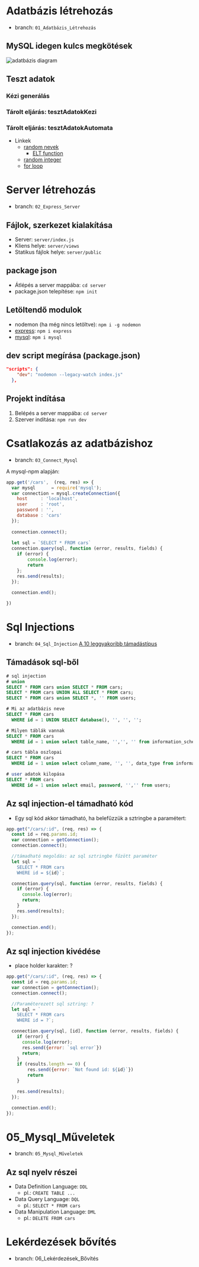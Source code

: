 # Adatbázis létrehozás
- branch: `01_Adatbázis_Létrehozás`

## MySQL idegen kulcs megkötések
![adatbázis diagram](database_document/carsDiagram.jpg)

## Teszt adatok
### Kézi generálás

### Tárolt eljárás: tesztAdatokKezi

### Tárolt eljárás: tesztAdatokAutomata
- Linkek
  - [random nevek](https://thecodecave.com/generating-random-names-in-mysql/)
    - [ELT function](https://www.w3resource.com/mysql/string-functions/mysql-elt-function.php)
  - [random integer](https://stackoverflow.com/questions/6550155/mysql-get-a-random-value-between-two-values)
  - [for loop](https://stackoverflow.com/questions/5125096/for-loop-example-in-mysql)

# Server létrehozás
- branch: `02_Express_Server`

## Fájlok, szerkezet kialakítása
- Server: `server/index.js`
- Kliens helye: `server/views`
- Statikus fájlok helye: `server/public`

## package json
- Átlépés a server mappába: `cd server`
- package.json telepítése: `npm init`

## Letöltendő modulok
- nodemon (ha még nincs letöltve): `npm i -g nodemon`
- [express](https://www.npmjs.com/package/express): `npm i express`
- [mysql](https://www.npmjs.com/package/mysql): `mpm i mysql`

## dev script megírása (package.json)
```json
"scripts": {
    "dev": "nodemon --legacy-watch index.js"
  },
```

## Projekt indítása
1. Belépés a server mappába: `cd server`
2. Szerver indítása: `npm run dev`

# Csatlakozás az adatbázishoz
- branch: `03_Connect_Mysql`

A mysql-npm alapján:
```js
app.get('/cars',  (req, res) => {
  var mysql      = require('mysql');
  var connection = mysql.createConnection({
    host     : 'localhost',
    user     : 'root',
    password : '',
    database : 'cars'
  });
   
  connection.connect();
  
  let sql = `SELECT * FROM cars`
  connection.query(sql, function (error, results, fields) {
    if (error) {
        console.log(error);
        return
    };
    res.send(results);
  });
   
  connection.end();

})
```

# Sql Injections
- branch: `04_Sql_Injection`
[A 10 leggyakoribb támadástípus](https://owasp.org/www-project-top-ten/)

## Támadások sql-ből
```sql
# sql injection
# union
SELECT * FROM cars union SELECT * FROM cars;
SELECT * FROM cars UNION ALL SELECT * FROM cars;
SELECT * FROM cars union SELECT *, '' FROM users;

# Mi az adatbázis neve
SELECT * FROM cars
  WHERE id = 1 UNION SELECT database(), '', '', '';

# Milyen táblák vannak
SELECT * FROM cars
  WHERE id = 1 union select table_name, '','', '' from information_schema.tables where table_schema='cars';

# cars tábla oszlopai
SELECT * FROM cars
  WHERE id = 1 union select column_name, '', '', data_type from information_schema.columns where table_name='users' and table_schema='cars';

# user adatok kilopása
SELECT * FROM cars
  WHERE id = 1 union select email, password, '','' from users;
```

## Az sql injection-el támadható kód
- Egy sql kód akkor támadható, ha belefűzzük a sztringbe a paramétert:
```js
app.get("/cars/:id", (req, res) => {
  const id = req.params.id;
  var connection = getConnection();
  connection.connect();

  //támadható megoldás: az sql sztringbe fűzött paraméter
  let sql = `
    SELECT * FROM cars
    WHERE id = ${id}`;

  connection.query(sql, function (error, results, fields) {
    if (error) {
      console.log(error);
      return;
    }
    res.send(results);
  });

  connection.end();
});
```

## Az sql injection kivédése
- place holder karakter: ?
```js
app.get("/cars/:id", (req, res) => {
  const id = req.params.id;
  var connection = getConnection();
  connection.connect();

  //Paraméterezett sql sztring: ?
  let sql = `
    SELECT * FROM cars
    WHERE id = ?`;

  connection.query(sql, [id], function (error, results, fields) {
    if (error) {
      console.log(error);
      res.send({error: `sql error`})
      return;
    }
    if (results.length == 0) {
        res.send({error: `Not found id: ${id}`})
        return
    }

    res.send(results);
  });

  connection.end();
});
```

# 05_Mysql_Műveletek
- branch: `05_Mysql_Műveletek`

## Az sql nyelv részei
- Data Definition Language: `DDL`
    - pl.: `CREATE TABLE ...`
- Data Query Language: `DQL`
    - pl.: `SELECT * FROM cars`
- Data Manipulation Language: `DML`
    - pl.: `DELETE FROM cars`
   
# Lekérdezések bővítés
- branch: 06_Lekérdezések_Bővítés